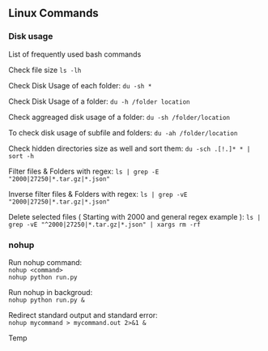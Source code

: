 
## Linux Commands


### Disk usage

List of frequently used bash commands

Check file size
`ls -lh`

Check Disk Usage of each folder:
`du -sh *`

Check Disk Usage of a folder:
`du -h /folder location`

Check aggreaged disk usage of a folder:
`du -sh /folder/location`

To check disk usage of subfile and folders:
`du -ah /folder/location`

Check hidden directories size as well and sort them:
`du -sch .[!.]* * | sort -h`

Filter files & Folders with regex:
`ls | grep -E "2000|27250|*.tar.gz|*.json"`

Inverse filter files & Folders with regex:
`ls | grep -vE "2000|27250|*.tar.gz|*.json"`

Delete selected files ( Starting with 2000 and general regex example ):
`ls | grep -vE "^2000|27250|*.tar.gz|*.json" | xargs rm -rf`

### nohup

Run nohup command:\
`nohup <command>`  
`nohup python run.py`

Run nohup in backgroud:\
`nohup python run.py &`

Redirect standard output and standard error:\
`nohup mycommand > mycommand.out 2>&1 &`


Temp